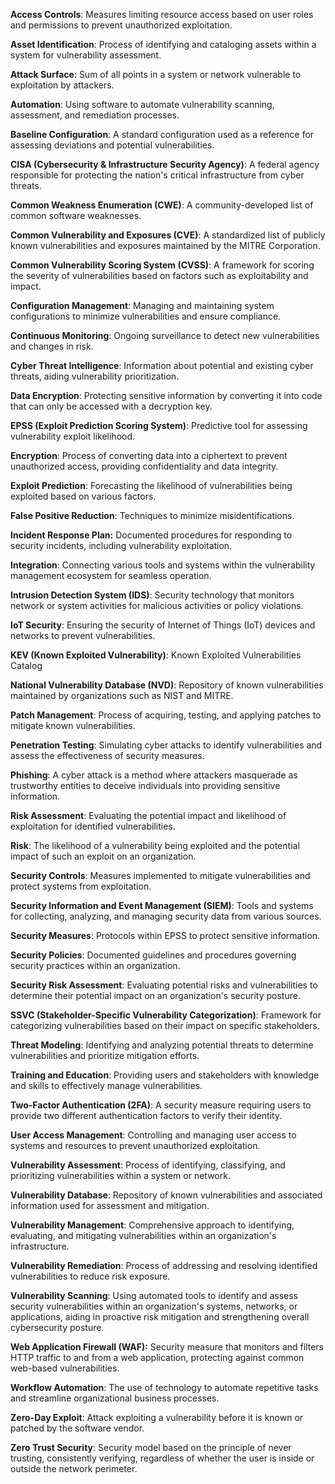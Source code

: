 **Access Controls**: Measures limiting resource access based on user roles and permissions to prevent unauthorized exploitation.

**Asset Identification**: Process of identifying and cataloging assets within a system for vulnerability assessment.

**Attack Surface**: Sum of all points in a system or network vulnerable to exploitation by attackers.

**Automation**: Using software to automate vulnerability scanning, assessment, and remediation processes.

**Baseline Configuration**: A standard configuration used as a reference for assessing deviations and potential vulnerabilities.

**CISA (Cybersecurity & Infrastructure Security Agency)**: A federal agency responsible for protecting the nation's critical infrastructure from cyber threats.

**Common Weakness Enumeration (CWE)**: A community-developed list of common software weaknesses.

**Common Vulnerability and Exposures (CVE)**: A standardized list of publicly known vulnerabilities and exposures maintained by the MITRE Corporation.

**Common Vulnerability Scoring System (CVSS)**: A framework for scoring the severity of vulnerabilities based on factors such as exploitability and impact.

**Configuration Management**: Managing and maintaining system configurations to minimize vulnerabilities and ensure compliance.

**Continuous Monitoring**: Ongoing surveillance to detect new vulnerabilities and changes in risk.

**Cyber Threat Intelligence**: Information about potential and existing cyber threats, aiding vulnerability prioritization.

**Data Encryption**: Protecting sensitive information by converting it into code that can only be accessed with a decryption key.

**EPSS (Exploit Prediction Scoring System)**: Predictive tool for assessing vulnerability exploit likelihood.

**Encryption**: Process of converting data into a ciphertext to prevent unauthorized access, providing confidentiality and data integrity.

**Exploit Prediction**: Forecasting the likelihood of vulnerabilities being exploited based on various factors.

**False Positive Reduction**: Techniques to minimize misidentifications.

**Incident Response Plan:** Documented procedures for responding to security incidents, including vulnerability exploitation.

**Integration**: Connecting various tools and systems within the vulnerability management ecosystem for seamless operation.

**Intrusion Detection System (IDS)**: Security technology that monitors network or system activities for malicious activities or policy violations.

**IoT Security**: Ensuring the security of Internet of Things (IoT) devices and networks to prevent vulnerabilities.

**KEV (Known Exploited Vulnerability)**:  Known Exploited Vulnerabilities Catalog

**National Vulnerability Database (NVD)**: Repository of known vulnerabilities maintained by organizations such as NIST and MITRE.

**Patch Management**: Process of acquiring, testing, and applying patches to mitigate known vulnerabilities.

**Penetration Testing**: Simulating cyber attacks to identify vulnerabilities and assess the effectiveness of security measures.

**Phishing**: A cyber attack is a method where attackers masquerade as trustworthy entities to deceive individuals into providing sensitive information.

**Risk Assessment**: Evaluating the potential impact and likelihood of exploitation for identified vulnerabilities.

**Risk**: The likelihood of a vulnerability being exploited and the potential impact of such an exploit on an organization.

**Security Controls**: Measures implemented to mitigate vulnerabilities and protect systems from exploitation.

**Security Information and Event Management (SIEM)**: Tools and systems for collecting, analyzing, and managing security data from various sources.

**Security Measures**: Protocols within EPSS to protect sensitive information.

**Security Policies**: Documented guidelines and procedures governing security practices within an organization.

**Security Risk Assessment**: Evaluating potential risks and vulnerabilities to determine their potential impact on an organization's security posture.

**SSVC (Stakeholder-Specific Vulnerability Categorization)**: Framework for categorizing vulnerabilities based on their impact on specific stakeholders.

**Threat Modeling**: Identifying and analyzing potential threats to determine vulnerabilities and prioritize mitigation efforts.

**Training and Education**: Providing users and stakeholders with knowledge and skills to effectively manage vulnerabilities.

**Two-Factor Authentication (2FA)**: A security measure requiring users to provide two different authentication factors to verify their identity.

**User Access Management**: Controlling and managing user access to systems and resources to prevent unauthorized exploitation.

**Vulnerability Assessment**: Process of identifying, classifying, and prioritizing vulnerabilities within a system or network.

**Vulnerability Database**: Repository of known vulnerabilities and associated information used for assessment and mitigation.

**Vulnerability Management**: Comprehensive approach to identifying, evaluating, and mitigating vulnerabilities within an organization's infrastructure.

**Vulnerability Remediation**: Process of addressing and resolving identified vulnerabilities to reduce risk exposure.

**Vulnerability Scanning**: Using automated tools to identify and assess security vulnerabilities within an organization's systems, networks, or applications, aiding in proactive risk mitigation and strengthening overall cybersecurity posture.

**Web Application Firewall (WAF):** Security measure that monitors and filters HTTP traffic to and from a web application, protecting against common web-based vulnerabilities.

**Workflow Automation**: The use of technology to automate repetitive tasks and streamline organizational business processes.

**Zero-Day Exploit**: Attack exploiting a vulnerability before it is known or patched by the software vendor.

**Zero Trust Security**: Security model based on the principle of never trusting, consistently verifying, regardless of whether the user is inside or outside the network perimeter.
